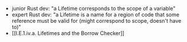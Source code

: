 - junior Rust dev: "a Lifetime corresponds to the scope of a variable"
- expert Rust dev: "a Lifetime is a name for a region of code that some reference must be valid for (might correspond to scope, doesn't have to)"
- [[I.E.1.iv.a. Lifetimes and the Borrow Checker]]
